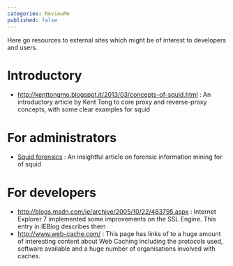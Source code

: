 ```yaml
---
categories: ReviewMe
published: false
---
```

Here go resources to external sites which might be of interest to
developers and users.

# Introductory

- <http://kenttongmo.blogspot.it/2013/03/concepts-of-squid.html>
:   An introductory article by Kent Tong to core proxy and
    reverse-proxy concepts, with some clear examples for squid

# For administrators
- [Squid forensics](http://philosecurity.org/2009/04/19/squid-forensics)
:   An insightful article on forensic information mining for of
    squid

# For developers

- <http://blogs.msdn.com/ie/archive/2005/10/22/483795.aspx>
:   Internet Explorer 7 implemented some improvements on the SSL
    Engine. This entry in IEBlog describes them
- <http://www.web-cache.com/>
:   This page has links of to a huge amount of interesting content
    about Web Caching including the protocols used, software
    available and a huge number of organisations involved with
    caches.
